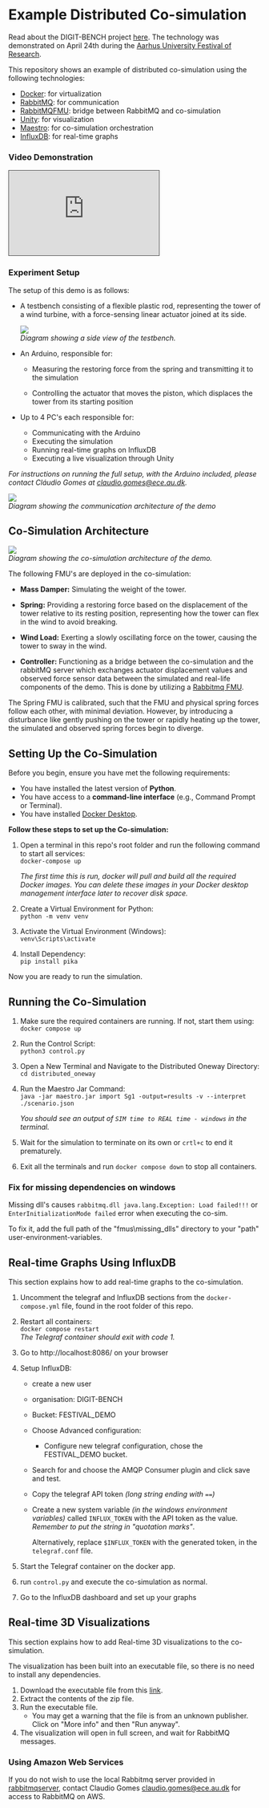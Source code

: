 
# Example Distributed Co-simulation

Read about the DIGIT-BENCH project [here](https://digit.au.dk/research-projects/digit-bench). The technology was demonstrated on April 24th during the [Aarhus University Festival of Research](https://international.au.dk/about/visitors/festivalofresearch).

This repository shows an example of distributed co-simulation using the following technologies:
- [Docker](https://www.docker.com/): for virtualization
- [RabbitMQ](https://www.rabbitmq.com/): for communication
- [RabbitMQFMU](https://github.com/INTO-CPS-Association/fmu-rabbitmq): bridge between RabbitMQ and co-simulation
- [Unity](https://unity.com/): for visualization
- [Maestro](https://github.com/INTO-CPS-Association/maestro): for co-simulation orchestration
- [InfluxDB](https://www.influxdata.com/): for real-time graphs

### Video Demonstration

<iframe src="https://au.cloud.panopto.eu/Panopto/Pages/Embed.aspx?id=5d637acf-6a2d-4475-8cfe-b2d400d1b4a1&autoplay=false&offerviewer=true&showtitle=true&showbrand=false&captions=true&interactivity=all" height="169" width="300" style="border: 1px solid #464646;" allowfullscreen allow="autoplay" aria-label="Panopto Embedded Video Player" aria-description="Festival demo" ></iframe>

### Experiment Setup

The setup of this demo is as follows:

- A testbench consisting of a flexible plastic rod, representing the tower of a wind turbine, with a force-sensing linear actuator joined at its side.  

   ![](resources/testbench.png) \
   *Diagram showing a side view of the testbench.*

- An Arduino, responsible for:
   - Measuring the restoring force from the spring and      transmitting it to the simulation
   
   - Controlling the actuator that moves the piston, which displaces the tower from its starting position

- Up to 4 PC's each responsible for:
   - Communicating with the Arduino
   - Executing the simulation 
   - Running real-time graphs on InfluxDB
   - Executing a live visualization through Unity

*For instructions on running the full setup, with the Arduino included, please contact Cláudio Gomes at claudio.gomes@ece.au.dk.*

![](resources/communication_architecture.png) \
*Diagram showing the communication architecture of the demo*


## Co-Simulation Architecture

![](resources/cosim_architecture.png) \
*Diagram showing the co-simulation architecture of the demo.*

The following FMU's are deployed in the co-simulation:

- **Mass Damper:** Simulating the weight of the tower.

- **Spring:** Providing a restoring force based on the displacement of the tower relative to its resting position, representing how the tower can flex in the wind to avoid breaking. 
- **Wind Load:** Exerting a slowly oscillating force on the tower, causing the tower to sway in the wind.  
- **Controller:** Functioning as a bridge between the co-simulation and the rabbitMQ server which exchanges actuator displacement values and observed force sensor data between the simulated and real-life components of the demo. This is done by utilizing a [Rabbitmq FMU](https://github.com/INTO-CPS-Association/fmu-rabbitmq).  

The Spring FMU is calibrated, such that the FMU and physical spring forces follow each other, with minimal deviation. However, by introducing a disturbance like gently pushing on the tower or rapidly heating up the tower, the simulated and observed spring forces begin to diverge. 

## Setting Up the Co-Simulation
Before you begin, ensure you have met the following requirements:

- You have installed the latest version of **Python**.
- You have access to a **command-line interface** (e.g., Command Prompt or Terminal).
- You have installed [Docker Desktop](https://www.docker.com/products/docker-desktop/). 

**Follow these steps to set up the Co-simulation:**

1. Open a terminal in this repo's root folder and run the following command to start all services: \
 `docker-compose up`

   *The first time this is run, docker will pull and build all the required Docker images.
   You can delete these images in your Docker desktop management interface later to recover disk space.*
2. Create a Virtual Environment for Python: \
   `python -m venv venv`
3. Activate the Virtual Environment (Windows): \
   `venv\Scripts\activate`
4. Install Dependency: \
   `pip install pika`

Now you are ready to run the simulation.


## Running the Co-Simulation

1. Make sure the required containers are running. If not, start them using: \
   `docker compose up`
2. Run the Control Script: \
   `python3 control.py`
3. Open a New Terminal and Navigate to the Distributed Oneway Directory: \
   `cd distributed_oneway`
4. Run the Maestro Jar Command: \
   `java -jar maestro.jar import Sg1 -output=results -v --interpret ./scenario.json`

   *You should see an output of `SIM time to REAL time - windows` in the terminal.*
8.  Wait for the simulation to terminate on its own or `crtl+c` to end it prematurely.
9.  Exit all the terminals and run `docker compose down` to stop all containers.

### Fix for missing dependencies on windows
Missing dll's causes `rabbitmq.dll java.lang.Exception: Load failed!!!` or `EnterInitializationMode failed` error when executing the co-sim. 

To fix it, add the full path of the "fmus\missing_dlls" directory to your "path" user-environment-variables. 


## Real-time Graphs Using InfluxDB
This section explains how to add real-time graphs to the co-simulation.

1. Uncomment the telegraf and InfluxDB sections from the `docker-compose.yml` file, found in the root folder of this repo.
2. Restart all containers: \
   `docker compose restart` \
   *The Telegraf container should exit with code 1.*

3. Go to http://localhost:8086/ on your browser
4. Setup InfluxDB:
   - create a new user
   - organisation: DIGIT-BENCH
   - Bucket: FESTIVAL_DEMO

   - Choose Advanced configuration:
      - Configure new telegraf configuration, chose the FESTIVAL_DEMO bucket.
   - Search for and choose the AMQP Consumer plugin and click save and test. 
   - Copy the telegraf API token *(long string ending with `==`)*
   - Create a new system variable *(in the windows environment variables)* called `INFLUX_TOKEN` with the API token as the value. *Remember to put the string in "quotation marks"*. 
   
      Alternatively, replace `$INFLUX_TOKEN` with the generated token, in the `telegraf.conf` file.

5. Start the Telegraf container on the docker app.
6. run `control.py` and execute the co-simulation as normal.
7. Go to the InfluxDB dashboard and set up your graphs


## Real-time 3D Visualizations
This section explains how to add Real-time 3D visualizations to the co-simulation.

The visualization has been built into an executable file, so there is no need to install any dependencies.

1. Download the executable file from this [link](https://filesender.deic.dk/?s=download&token=27ea8928-05aa-4801-9550-2b129450e029).
2. Extract the contents of the zip file.
3. Run the executable file.
   * You may get a warning that the file is from an unknown publisher. Click on "More info" and then "Run anyway".
4. The visualization will open in full screen, and wait for RabbitMQ messages.


### Using Amazon Web Services
If you do not wish to use the local Rabbitmq server provided in [rabbitmqserver](rabbitmqserver), contact Claudio Gomes <claudio.gomes@ece.au.dk> for access to RabbitMQ on AWS.
